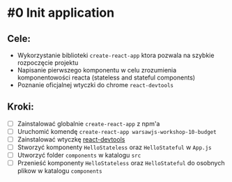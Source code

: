 # #0 Init application

## Cele:
- Wykorzystanie biblioteki `create-react-app` ktora pozwala na szybkie rozpoczęcie projektu
- Napisanie pierwszego komponentu w celu zrozumienia komponentowości reacta (stateless and stateful components)
- Poznanie oficjalnej wtyczki do chrome `react-devtools`

## Kroki:
- [ ] Zainstalować globalnie `create-react-app` z npm'a
- [ ] Uruchomić komendę `create-react-app warsawjs-workshop-10-budget`
- [ ] Zainstalować wtyczkę [react-devtools](https://github.com/facebook/react-devtools)
- [ ] Stworzyć komponenty `HelloStateless` oraz `HelloStateful` w `App.js`
- [ ] Utworzyć folder `components` w katalogu `src`
- [ ] Przenieść komponenty `HelloStateless` oraz `HelloStateful` do osobnych plikow w katalogu `components`
